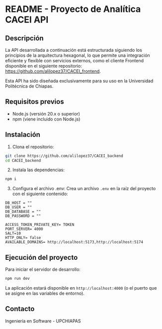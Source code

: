 # README - Proyecto de Analítica CACEI API

## Descripción
La API desarrollada a continuación está estructurada siguiendo los principios de la arquitectura hexagonal, lo que permite una integración eficiente y flexible con servicios externos, como el cliente Frontend disponible en el siguiente repositorio: https://github.com/alilopez37/CACEI_frontend.

Esta API ha sido diseñada exclusivamente para su uso en la Universidad Politécnica de Chiapas.

## Requisitos previos
- Node.js (versión 20.x o superior)
- npm (viene incluido con Node.js)


## Instalación

1. Clona el repositorio:
```bash
git clone https://github.com/alilopez37/CACEI_backend
cd CACEI_backend
```

2. Instala las dependencias:
```bash
npm i
```

3. Configura el archivo .env:
Crea un archivo `.env` en la raíz del proyecto con el siguiente contenido:
```
DB_HOST = ""
DB_USER = ""
DB_DATABASE = ""
DB_PASSWORD = ""

ACCESS_TOKEN_PRIVATE_KEY= TOKEN
PORT_SERVER= 4000
SALT=10
HTTP_ONLY= false
AVAILABLE_DOMAINS= http://localhost:5173,http://localhost:5174
```

## Ejecución del proyecto

Para iniciar el servidor de desarrollo:
```bash
npm run dev
```

La aplicación estará disponible en `http://localhost:4000` (o el puerto que se asigne en las variables de entorno).

## Contacto
Ingeniería en Software - UPCHIAPAS
